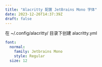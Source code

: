 ```yaml
---
title: "Alacritty 配置 JetBrains Mono 字体"
date: 2023-12-26T14:37:39Z
draft: false
---
```


在 ~/.config/alacritty/ 目录下创建 alacritty.yml
```yml
font:
  normal:
    family: Jetbrains Mono
    style: Regular
  size: 12
```
